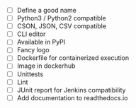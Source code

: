 - [ ] Define a good name
- [ ] Python3 / Python2 compatible
- [ ] CSON, JSON, CSV compatible
- [ ] CLI editor
- [ ] Available in PyPI
- [ ] Fancy logo
- [ ] Dockerfile for containerized execution
- [ ] Image in dockerhub
- [ ] Unittests
- [ ] Lint
- [ ] JUnit report for Jenkins compatibility
- [ ] Add documentation to readthedocs.io
